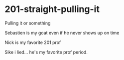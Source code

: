 # 201-straight-pulling-it
Pulling it or something



Sebastien is my goat even if he never shows up on time

Nick is my favorite 201 prof

Sike i lied... he's my favorite prof period.

